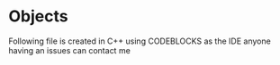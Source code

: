 # Objects
Following file is created in C++
using CODEBLOCKS as the IDE
anyone having an issues can contact me
